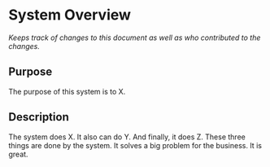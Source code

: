 # System Overview

*Keeps track of changes to this document as well as who contributed to the changes.*

## Purpose

<!-- Replace the following placeholder. Delete this line when complete. -->
The purpose of this system is to X.

## Description

<!-- Replace the following placeholder. Delete this line when complete. -->
The system does X. It also can do Y. And finally, it does Z. These three things are done by the system. It solves a big problem for the business. It is great.
